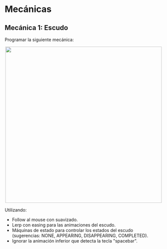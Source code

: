 # Mecánicas

## Mecánica 1: Escudo

Programar la siguiente mecánica: 

<p align="center">
	<img src="https://s6.gifyu.com/images/outdcbf92cd6eb05254.gif" width="500px" />
</p>

Utilizando:

- Follow al mouse con suavizado.
- Lerp con easing para las animaciones del escudo.
- Máquinas de estado para controlar los estados del escudo (sugerencias: NONE, APPEARING, DISAPPEARING, COMPLETED).
- Ignorar la animación inferior que detecta la tecla "spacebar".
